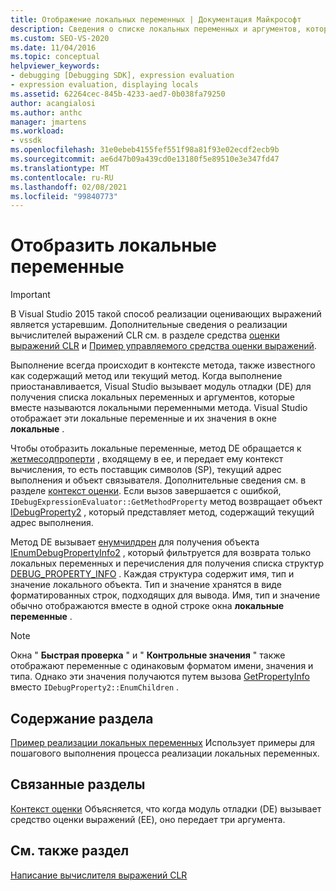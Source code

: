 ```yaml
---
title: Отображение локальных переменных | Документация Майкрософт
description: Сведения о списке локальных переменных и аргументов, которые в совокупности называются локальными переменными метода, которые отображаются при приостановке выполнения.
ms.custom: SEO-VS-2020
ms.date: 11/04/2016
ms.topic: conceptual
helpviewer_keywords:
- debugging [Debugging SDK], expression evaluation
- expression evaluation, displaying locals
ms.assetid: 62264cec-845b-4233-aed7-0b038fa79250
author: acangialosi
ms.author: anthc
manager: jmartens
ms.workload:
- vssdk
ms.openlocfilehash: 31e0ebeb4155fef551f98a81f93e02ecdf2ecb9b
ms.sourcegitcommit: ae6d47b09a439cd0e13180f5e89510e3e347fd47
ms.translationtype: MT
ms.contentlocale: ru-RU
ms.lasthandoff: 02/08/2021
ms.locfileid: "99840773"
---
```

# <a name="display-locals"></a>Отобразить локальные переменные
> [!IMPORTANT]
> В Visual Studio 2015 такой способ реализации оценивающих выражений является устаревшим. Дополнительные сведения о реализации вычислителей выражений CLR см. в разделе средства [оценки выражений CLR](https://github.com/Microsoft/ConcordExtensibilitySamples/wiki/CLR-Expression-Evaluators) и [Пример управляемого средства оценки выражений](https://github.com/Microsoft/ConcordExtensibilitySamples/wiki/Managed-Expression-Evaluator-Sample).

 Выполнение всегда происходит в контексте метода, также известного как содержащий метод или текущий метод. Когда выполнение приостанавливается, Visual Studio вызывает модуль отладки (DE) для получения списка локальных переменных и аргументов, которые вместе называются локальными переменными метода. Visual Studio отображает эти локальные переменные и их значения в окне **локальные** .

 Чтобы отобразить локальные переменные, метод DE обращается к [жетмесодпроперти](../../extensibility/debugger/reference/idebugexpressionevaluator-getmethodproperty.md) , входящему в ee, и передает ему контекст вычисления, то есть поставщик символов (SP), текущий адрес выполнения и объект связывателя. Дополнительные сведения см. в разделе [контекст оценки](../../extensibility/debugger/evaluation-context.md). Если вызов завершается с ошибкой, `IDebugExpressionEvaluator::GetMethodProperty` метод возвращает объект [IDebugProperty2](../../extensibility/debugger/reference/idebugproperty2.md) , который представляет метод, содержащий текущий адрес выполнения.

 Метод DE вызывает [енумчилдрен](../../extensibility/debugger/reference/idebugproperty2-enumchildren.md) для получения объекта [IEnumDebugPropertyInfo2](../../extensibility/debugger/reference/ienumdebugpropertyinfo2.md) , который фильтруется для возврата только локальных переменных и перечисления для получения списка структур [DEBUG_PROPERTY_INFO](../../extensibility/debugger/reference/debug-property-info.md) . Каждая структура содержит имя, тип и значение локального объекта. Тип и значение хранятся в виде форматированных строк, подходящих для вывода. Имя, тип и значение обычно отображаются вместе в одной строке окна **локальные переменные** .

> [!NOTE]
> Окна " **Быстрая проверка** " и " **Контрольные значения** " также отображают переменные с одинаковым форматом имени, значения и типа. Однако эти значения получаются путем вызова [GetPropertyInfo](../../extensibility/debugger/reference/idebugproperty2-getpropertyinfo.md) вместо `IDebugProperty2::EnumChildren` .

## <a name="in-this-section"></a>Содержание раздела
 [Пример реализации локальных переменных](../../extensibility/debugger/sample-implementation-of-locals.md) Использует примеры для пошагового выполнения процесса реализации локальных переменных.

## <a name="related-sections"></a>Связанные разделы
 [Контекст оценки](../../extensibility/debugger/evaluation-context.md) Объясняется, что когда модуль отладки (DE) вызывает средство оценки выражений (EE), оно передает три аргумента.

## <a name="see-also"></a>См. также раздел
 [Написание вычислителя выражений CLR](../../extensibility/debugger/writing-a-common-language-runtime-expression-evaluator.md)
